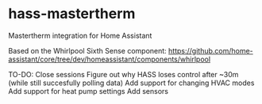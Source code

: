 # hass-mastertherm
Mastertherm integration for Home Assistant

Based on the Whirlpool Sixth Sense component: https://github.com/home-assistant/core/tree/dev/homeassistant/components/whirlpool

TO-DO:
Close sessions
Figure out why HASS loses control after ~30m (while still succesfully polling data)
Add support for changing HVAC modes
Add support for heat pump settings
Add sensors
